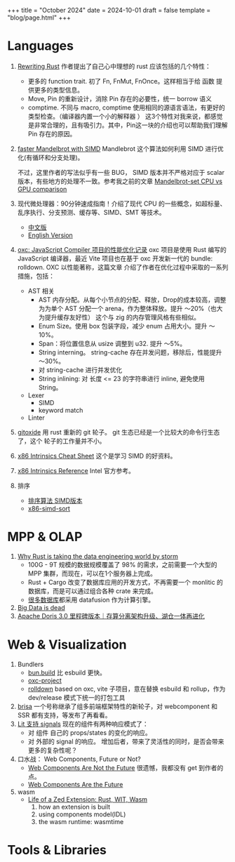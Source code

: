+++
title = "October 2024"
date = 2024-10-01
draft = false
template = "blog/page.html"
+++

# Languages
1. [Rewriting Rust](https://josephg.com/blog/rewriting-rust/) 
   作者提出了自己心中理想的 rust 应该包括的几个特性：
   - 更多的 function trait. 初了 Fn, FnMut, FnOnce。这样相当于给 函数 提供更多的类型信息。
   - Move, Pin 的重新设计，消除 Pin 存在的必要性，统一 borrow 语义
   - comptime. 不同与 macro, comptime 使用相同的源语言语法，有更好的类型检查。（编译器内置一个小的解释器 ）
   这3个特性对我来说，都感觉是非常合理的，且有吸引力。其中，Pin这一块的介绍也可以帮助我们理解 Pin 存在的原因。

2. [faster Mandelbrot with SIMD](https://pythonspeed.com/articles/optimizing-with-simd/)
   Mandlebrot 这个算法如何利用 SIMD 进行优化(有循环和分支处理)。
   
   不过，这里作者的写法似乎有一些 BUG， SIMD 版本并不严格对应于 scalar 版本，有些地方的处理不一致。参考我之前的文章 
   [Mandelbrot-set CPU vs GPU comparison](@/blog/2024-08-17-mandelbrot-gpu.md)

3. 现代微处理器：90分钟速成指南！介绍了现代 CPU 的一些概念，如超标量、乱序执行、分支预测、缓存等、SIMD、SMT 等技术。
   - [中文版](https://zhuanlan.zhihu.com/p/645343994)
   - [English Version](https://www.lighterra.com/papers/modernmicroprocessors/)

4. [oxc: JavaScript Compiler 项目的性能优化记录](https://oxc.rs/docs/learn/performance.html)
   oxc 项目是使用 Rust 编写的 JavaScript 编译器，最近 Vite 项目也在基于 oxc 开发新一代的 bundle: rolldown. OXC 以性能著称，这篇文章
   介绍了作者在优化过程中采取的一系列措施，包括：
   - AST 相关
     - AST 内存分配。从每个小节点的分配、释放，Drop的成本较高，调整为为单个 AST 分配一个 arena，作为整体释放。提升 ～20%（也大为提升缓存友好性）
       这个与 zig 的内存管理风格有些相似。
     - Enum Size。使用 box 包装字段，减少 enum 占用大小。提升 ～10%。
     - Span：将位置信息从 usize 调整到 u32. 提升 ～5%。
     - String interning。 string-cache 存在并发问题，移除后，性能提升 ～30%。
     - 对 string-cache 进行并发优化
     - String inlining: 对 长度 <= 23 的字符串进行 inline, 避免使用 String。
   - Lexer
     - SIMD 
     - keyword match
   - Linter

5. [gitoxide](https://github.com/Byron/gitoxide/tree/main) 用 rust 重新的 git 轮子。 git 生态已经是一个比较大的命令行生态了，这个
   轮子的工作量并不小。
6. [x86 Intrinsics Cheat Sheet](https://db.in.tum.de/~finis/x86%20intrinsics%20cheat%20sheet%20v1.0.pdf) 这个是学习 SIMD 的好资料。
7. [x86 Intrinsics Reference](https://www.intel.com/content/www/us/en/docs/intrinsics-guide/index.html#) Intel 官方参考。
8. 排序
   - [排序算法 SIMD版本](https://www.vldb.org/pvldb/vol8/p1274-inoue.pdf)
   - [x86-simd-sort](https://github.com/intel/x86-simd-sort)


# MPP & OLAP
1. [Why Rust is taking the data engineering world by storm](https://kerkour.com/rust-data-engineering)
   - 100G - 9T 规模的数据规模覆盖了 98% 的需求，之前需要一个大型的 MPP 集群，而现在，可以在1个服务器上完成。
   - Rust + Cargo 改变了数据库应用的开发方式，不再需要一个 monlitic 的数据库，而是可以通过组合各种 crate 来完成。
   - [很多数据库](https://datafusion.apache.org/user-guide/introduction.html#known-users)都采用 datafusion 作为计算引擎。
2. [Big Data is dead](https://motherduck.com/blog/big-data-is-dead/)
3. [Apache Doris 3.0 里程碑版本｜存算分离架构升级、湖仓一体再进化](https://www.oschina.net/news/316422/apache-doris-3-0-released)

# Web & Visualization
1. Bundlers
   - [bun.build](https://bun.sh/docs/bundler) 比 esbuild 更快。
   - [oxc-project](https://oxc-project.github.io)
   - [rolldown](https://rolldown.rs) based on oxc, vite 子项目，意在替换 esbuild 和 rollup，作为 dev/release 模式下统一的打包工具
2. [brisa](https://brisa.build) 一个号称继承了组多前端框架特性的新轮子，对 webcomponent 和 SSR 都有支持，等发布了再看看。
3. [Lit 支持 signals](https://lit.dev/blog/2024-10-08-signals/) 
   现在的组件有两种响应模式了：
   - 对 组件 自己的 props/states 的变化的响应。
   - 对 外部的 signal 的响应。
   增加后者，带来了灵活性的同时，是否会带来更多的复杂性呢？
4. 口水战： Web Components, Future or Not?
    - [Web Components Are Not the Future](https://dev.to/ryansolid/web-components-are-not-the-future-48bh)
      很遗憾，我都没有 get 到作者的点。
    - [Web Components Are the Future](https://medium.com/@treeder/web-components-are-the-future-f0f9f0022686)
5. wasm
    - [Life of a Zed Extension: Rust, WIT, Wasm](https://zed.dev/blog/zed-decoded-extensions)
      1. how an extension is built
      2. using components model(IDL)
      3. the wasm runtime: wasmtime
   


# Tools & Libraries
